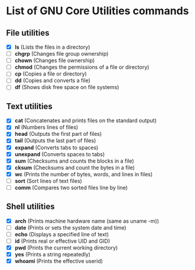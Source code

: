 # List of GNU Core Utilities commands

## File utilities
- [X] **ls** (Lists the files in a directory)
- [ ] **chgrp** (Changes file group ownership)
- [ ] **chown** (Changes file ownership)
- [ ] **chmod** (Changes the permissions of a file or directory)
- [ ] **cp** (Copies a file or directory)
- [ ] **dd** (Copies and converts a file)
- [ ] **df** (Shows disk free space on file systems)

## Text utilities
- [X] **cat** (Concatenates and prints files on the standard output)
- [X] **nl** (Numbers lines of files)
- [X] **head** (Outputs the first part of files)
- [X] **tail** (Outputs the last part of files)
- [X] **expand** (Converts tabs to spaces)
- [X] **unexpand** (Converts spaces to tabs)
- [X] **sum** (Checksums and counts the blocks in a file)
- [X] **cksum** (Checksums and count the bytes in a file)
- [X] **wc** (Prints the number of bytes, words, and lines in files)
- [ ] **sort** (Sort lines of text files)
- [ ] **comm** (Compares two sorted files line by line)

## Shell utilities
- [X] **arch** (Prints machine hardware name (same as uname -m))
- [ ] **date** (Prints or sets the system date and time)
- [ ] **echo** (Displays a specified line of text)
- [ ] **id** (Prints real or effective UID and GID)
- [X] **pwd** (Prints the current working directory)
- [X] **yes** (Prints a string repeatedly)
- [X] **whoami** (Prints the effective userid)
